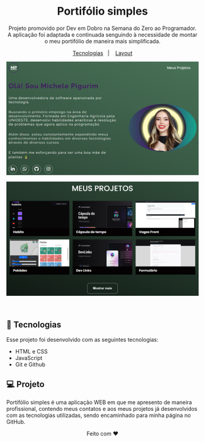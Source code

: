 <h1 align="center"> Portifólio simples </h1>

<p align="center">
Projeto promovido por Dev em Dobro na Semana do Zero ao Programador. A aplicação foi adaptada e continuada senguindo à necessidade de montar o meu portifólio de maneira mais simplificada.
</p>

<p align="center">
  <a href="#-tecnologias">Tecnologias</a>&nbsp;&nbsp;&nbsp;|&nbsp;&nbsp;&nbsp;
  <a href="#-layout">Layout</a>
</p>

<p align="center">
  <img alt="License" src="./src/images/projeto-portifolio-simples.png">
</p>

<p align="center">
  <img alt="License" src="./src/images/preview.png">
</p>

<br>

## 🚀 Tecnologias

Esse projeto foi desenvolvido com as seguintes tecnologias:

- HTML e CSS
- JavaScript
- Git e Github

## 💻 Projeto

Portifólio simples é uma aplicação WEB em que me apresento de maneira profissional, contendo meus contatos e aos meus projetos já desenvolvidos com as tecnologias utilizadas, sendo encaminhado para minha página no GitHub.

<p align="center">
 Feito com ♥
</p>
